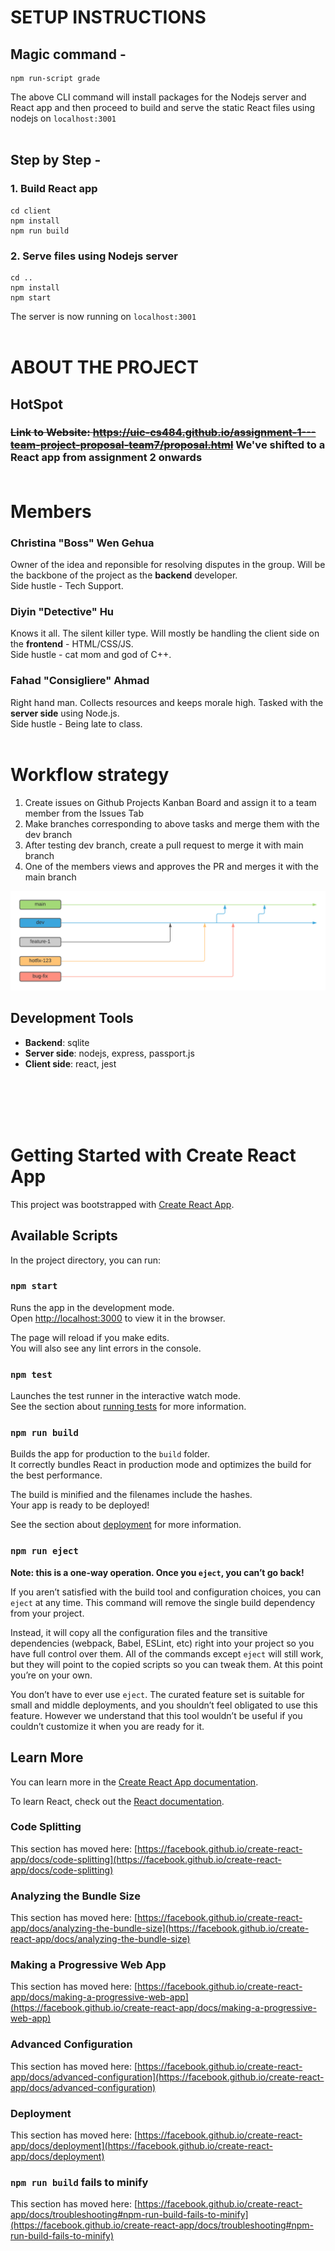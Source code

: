 # SETUP INSTRUCTIONS
## Magic command -
```
npm run-script grade
```
 The above CLI command will install packages for the Nodejs server and React app and then proceed to build and serve the static React files using nodejs on `localhost:3001` <br><br>

## Step by Step - 
### 1. Build React app
``` 
cd client
npm install 
npm run build
```
### 2. Serve files using Nodejs server
``` 
cd ..
npm install 
npm start
```
The server is now running on `localhost:3001` 
<br><br>



# ABOUT THE PROJECT
## HotSpot 
### ~~Link to Website: https://uic-cs484.github.io/assignment-1---team-project-proposal-team7/proposal.html~~ We've shifted to a React app from assignment 2 onwards <br><br>
# Members
### **Christina "Boss" Wen Gehua**  
Owner of the idea and reponsible for resolving disputes in the group. 
Will be the backbone of the project as the **backend** developer. <br>
Side hustle - Tech Support.<br>
### **Diyin "Detective" Hu** 
Knows it all. The silent killer type. Will mostly be handling the client side on the **frontend** - HTML/CSS/JS. <br>
Side hustle - cat mom and god of C++.<br>
### **Fahad "Consigliere" Ahmad**
Right hand man. Collects resources and keeps morale high. Tasked with the **server side** using Node.js. <br>
Side hustle - Being late to class. <br><br>

# Workflow strategy
1. Create issues on Github Projects Kanban Board and assign it to a team member from the Issues Tab
2. Make branches corresponding to above tasks and merge them with the dev branch
3. After testing dev branch, create a pull request to merge it with main branch
4. One of the members views and approves the PR and merges it with the main branch

![Alt text](git-workflow.png?raw=true "Git workflow")
## Development Tools
- **Backend**: sqlite  
- **Server side**: nodejs, express, passport.js 
- **Client side**: react, jest

<br><br>
<br><br>
# Getting Started with Create React App

This project was bootstrapped with [Create React App](https://github.com/facebook/create-react-app).

## Available Scripts

In the project directory, you can run:

### `npm start`

Runs the app in the development mode.\
Open [http://localhost:3000](http://localhost:3000) to view it in the browser.

The page will reload if you make edits.\
You will also see any lint errors in the console.

### `npm test`

Launches the test runner in the interactive watch mode.\
See the section about [running tests](https://facebook.github.io/create-react-app/docs/running-tests) for more information.

### `npm run build`

Builds the app for production to the `build` folder.\
It correctly bundles React in production mode and optimizes the build for the best performance.

The build is minified and the filenames include the hashes.\
Your app is ready to be deployed!

See the section about [deployment](https://facebook.github.io/create-react-app/docs/deployment) for more information.

### `npm run eject`

**Note: this is a one-way operation. Once you `eject`, you can’t go back!**

If you aren’t satisfied with the build tool and configuration choices, you can `eject` at any time. This command will remove the single build dependency from your project.

Instead, it will copy all the configuration files and the transitive dependencies (webpack, Babel, ESLint, etc) right into your project so you have full control over them. All of the commands except `eject` will still work, but they will point to the copied scripts so you can tweak them. At this point you’re on your own.

You don’t have to ever use `eject`. The curated feature set is suitable for small and middle deployments, and you shouldn’t feel obligated to use this feature. However we understand that this tool wouldn’t be useful if you couldn’t customize it when you are ready for it.

## Learn More

You can learn more in the [Create React App documentation](https://facebook.github.io/create-react-app/docs/getting-started).

To learn React, check out the [React documentation](https://reactjs.org/).

### Code Splitting

This section has moved here: [https://facebook.github.io/create-react-app/docs/code-splitting](https://facebook.github.io/create-react-app/docs/code-splitting)

### Analyzing the Bundle Size

This section has moved here: [https://facebook.github.io/create-react-app/docs/analyzing-the-bundle-size](https://facebook.github.io/create-react-app/docs/analyzing-the-bundle-size)

### Making a Progressive Web App

This section has moved here: [https://facebook.github.io/create-react-app/docs/making-a-progressive-web-app](https://facebook.github.io/create-react-app/docs/making-a-progressive-web-app)

### Advanced Configuration

This section has moved here: [https://facebook.github.io/create-react-app/docs/advanced-configuration](https://facebook.github.io/create-react-app/docs/advanced-configuration)

### Deployment

This section has moved here: [https://facebook.github.io/create-react-app/docs/deployment](https://facebook.github.io/create-react-app/docs/deployment)

### `npm run build` fails to minify

This section has moved here: [https://facebook.github.io/create-react-app/docs/troubleshooting#npm-run-build-fails-to-minify](https://facebook.github.io/create-react-app/docs/troubleshooting#npm-run-build-fails-to-minify)
